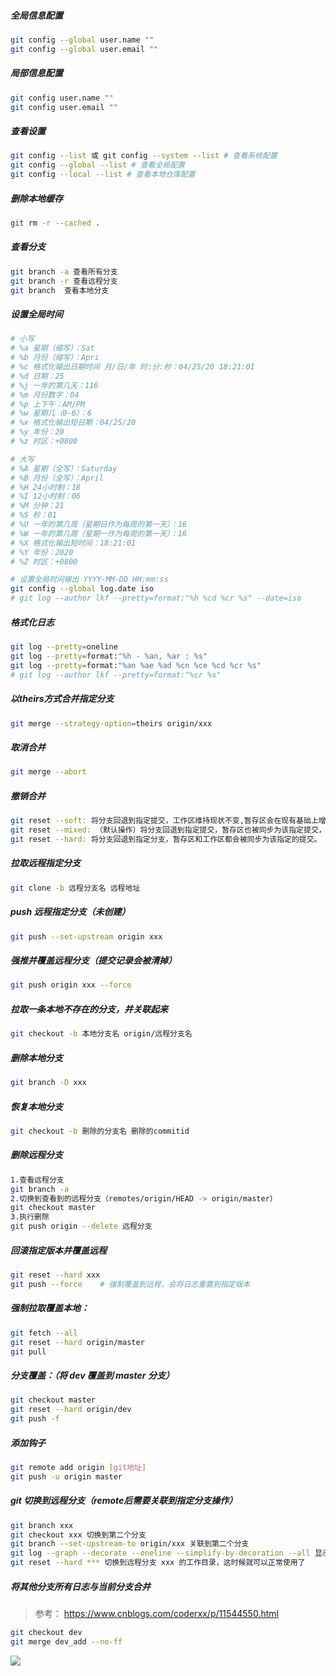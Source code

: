 ##### 全局信息配置

```bash
git config --global user.name ""
git config --global user.email ""
```

##### 局部信息配置

```bash
git config user.name ""
git config user.email ""
```

##### 查看设置

```bash
git config --list 或 git config --system --list # 查看系统配置
git config --global --list # 查看全局配置
git config --local --list # 查看本地仓库配置
```

##### 删除本地缓存

```bash
git rm -r --cached .
```

##### 查看分支

```bash
git branch -a 查看所有分支
git branch -r 查看远程分支
git branch	查看本地分支
```

##### 设置全局时间

```bash
# 小写
# %a 星期（缩写）：Sat
# %b 月份（缩写）：Apri
# %c 格式化输出日期时间 月/日/年 时:分:秒：04/25/20 18:21:01
# %d 日期：25
# %j 一年的第几天：116
# %m 月份数字：04
# %p 上下午：AM/PM
# %w 星期几（0-6）：6
# %x 格式化输出短日期：04/25/20
# %y 年份：20
# %z 时区：+0800

# 大写
# %A 星期（全写）：Saturday
# %B 月份（全写）：April
# %H 24小时制：18
# %I 12小时制：06
# %M 分钟：21
# %S 秒：01
# %U 一年的第几周（星期日作为每周的第一天）：16
# %W 一年的第几周（星期一作为每周的第一天）：16
# %X 格式化输出短时间：18:21:01
# %Y 年份：2020
# %Z 时区：+0800

# 设置全局时间输出 YYYY-MM-DD HH:mm:ss
git config --global log.date iso
# git log --author lkf --pretty=format:"%h %cd %cr %s" --date=iso
```

##### 格式化日志

```bash
git log --pretty=oneline
git log --pretty=format:"%h - %an, %ar : %s"
git log --pretty=format:"%an %ae %ad %cn %ce %cd %cr %s"
# git log --author lkf --pretty=format:"%cr %s"
```

##### 以theirs方式合并指定分支

```bash
git merge --strategy-option=theirs origin/xxx
```

##### 取消合并

```bash
git merge --abort
```

##### 撤销合并

```bash
git reset --soft: 将分支回退到指定提交，工作区维持现状不变,暂存区会在现有基础上增加该commit之后的提交。
git reset --mixed: （默认操作）将分支回退到指定提交，暂存区也被同步为该指定提交，工作区保持不变。
git reset --hard: 将分支回退到指定分支，暂存区和工作区都会被同步为该指定的提交。
```

##### 拉取远程指定分支

```bash
git clone -b 远程分支名 远程地址
```

##### push 远程指定分支（未创建）

```bash
git push --set-upstream origin xxx
```

##### 强推并覆盖远程分支（提交记录会被清掉）

```bash
git push origin xxx --force
```

##### 拉取一条本地不存在的分支，并关联起来

```bash
git checkout -b 本地分支名 origin/远程分支名
```

##### 删除本地分支

```bash
git branch -D xxx
```

##### 恢复本地分支

```bash
git checkout -b 删除的分支名 删除的commitid 
```

##### 删除远程分支

```bash
1.查看远程分支
git branch -a
2.切换到查看到的远程分支（remotes/origin/HEAD -> origin/master）
git checkout master
3.执行删除
git push origin --delete 远程分支
```

##### 回滚指定版本并覆盖远程

```bash
git reset --hard xxx
git push --force	# 强制覆盖到远程，会将日志重置到指定版本
```

##### 强制拉取覆盖本地：

```bash
git fetch --all  
git reset --hard origin/master 
git pull
```

##### 分支覆盖：（将 dev 覆盖到 master 分支）

```bash
git checkout master
git reset --hard origin/dev
git push -f
```

##### 添加钩子

```bash
git remote add origin [git地址]
git push -u origin master
```

##### git 切换到远程分支（remote后需要关联到指定分支操作）

```bash
git branch xxx
git checkout xxx 切换到第二个分支
git branch --set-upstream-to origin/xxx 关联到第二个分支
git log --graph --decorate --oneline --simplify-by-decoration --all	显示分支图，找到远程分支的开始节点
git reset --hard *** 切换到远程分支 xxx 的工作目录，这时候就可以正常使用了
```

##### 将其他分支所有日志与当前分支合并

> 参考： https://www.cnblogs.com/coderxx/p/11544550.html

```bash
git checkout dev
git merge dev_add --no-ff
```



![](https://s2.ax1x.com/2019/09/18/nHeDPS.png)